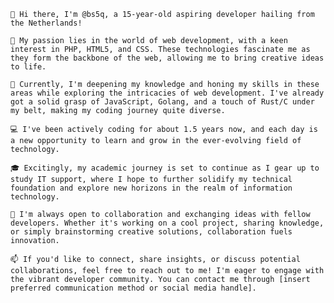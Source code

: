     👋 Hi there, I'm @bs5q, a 15-year-old aspiring developer hailing from the Netherlands!

    👀 My passion lies in the world of web development, with a keen interest in PHP, HTML5, and CSS. These technologies fascinate me as they form the backbone of the web, allowing me to bring creative ideas to life.

    🌱 Currently, I'm deepening my knowledge and honing my skills in these areas while exploring the intricacies of web development. I've already got a solid grasp of JavaScript, Golang, and a touch of Rust/C under my belt, making my coding journey quite diverse.

    💻 I've been actively coding for about 1.5 years now, and each day is a new opportunity to learn and grow in the ever-evolving field of technology.

    🎓 Excitingly, my academic journey is set to continue as I gear up to study IT support, where I hope to further solidify my technical foundation and explore new horizons in the realm of information technology.

    💞️ I'm always open to collaboration and exchanging ideas with fellow developers. Whether it's working on a cool project, sharing knowledge, or simply brainstorming creative solutions, collaboration fuels innovation.

    📫 If you'd like to connect, share insights, or discuss potential collaborations, feel free to reach out to me! I'm eager to engage with the vibrant developer community. You can contact me through [insert preferred communication method or social media handle].
